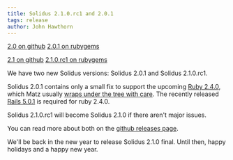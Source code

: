 ```yaml
---
title: Solidus 2.1.0.rc1 and 2.0.1
tags: release
author: John Hawthorn
---
```


<a class="button" href="https://github.com/solidusio/solidus/tree/v2.0">2.0 on github</a>
<a class="button button-secondary" href="https://rubygems.org/gems/solidus/versions/2.0.1">2.0.1 on rubygems</a>

<a class="button" href="https://github.com/solidusio/solidus/tree/v2.1">2.1 on github</a>
<a class="button button-secondary" href="https://rubygems.org/gems/solidus/versions/2.1.0.rc1">2.1.0.rc1 on rubygems</a>

We have two new Solidus versions: Solidus 2.0.1 and Solidus 2.1.0.rc1.

Solidus 2.0.1 contains only a small fix to support the upcoming [Ruby 2.4.0](https://www.ruby-lang.org/en/news/2016/12/12/ruby-2-4-0-rc1-released/), which Matz usually [wraps under the tree with care](https://blog.heroku.com/ruby-2-3-0-on-heroku-with-matz#ruby-releases-happen-every-year-on-christmas-day-why-christmas). The recently released [Rails 5.0.1](http://weblog.rubyonrails.org/2016/12/21/Rails-5-0-1-has-been-released/) is required for ruby 2.4.0.

Solidus 2.1.0.rc1 will become Solidus 2.1.0 if there aren't major issues.

You can read more about both on the [github releases page](https://github.com/solidusio/solidus/releases).

We'll be back in the new year to release Solidus 2.1.0 final. Until then, happy holidays and a happy new year.

